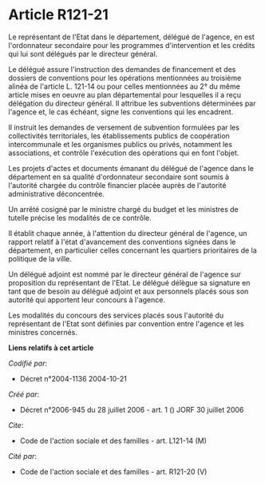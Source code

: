 # Article R121-21

Le représentant de l'Etat dans le département, délégué de l'agence, en est l'ordonnateur secondaire pour les programmes
d'intervention et les crédits qui lui sont délégués par le directeur général.

Le délégué assure l'instruction des demandes de financement et des dossiers de conventions pour les opérations mentionnées au
troisième alinéa de l'article L. 121-14 ou pour celles mentionnées au 2° du même article mises en oeuvre au plan
départemental pour lesquelles il a reçu délégation du directeur général. Il attribue les subventions déterminées par l'agence
et, le cas échéant, signe les conventions qui les encadrent.

Il instruit les demandes de versement de subvention formulées par les collectivités territoriales, les établissements publics
de coopération intercommunale et les organismes publics ou privés, notamment les associations, et contrôle l'exécution des
opérations qui en font l'objet.

Les projets d'actes et documents émanant du délégué de l'agence dans le département en sa qualité d'ordonnateur secondaire
sont soumis à l'autorité chargée du contrôle financier placée auprès de l'autorité administrative déconcentrée.

Un arrêté cosigné par le ministre chargé du budget et les ministres de tutelle précise les modalités de ce contrôle.

Il établit chaque année, à l'attention du directeur général de l'agence, un rapport relatif à l'état d'avancement des
conventions signées dans le département, en particulier celles concernant les quartiers prioritaires de la politique de la
ville.

Un délégué adjoint est nommé par le directeur général de l'agence sur proposition du représentant de l'Etat. Le délégué
délègue sa signature en tant que de besoin au délégué adjoint et aux personnels placés sous son autorité qui apportent leur
concours à l'agence.

Les modalités du concours des services placés sous l'autorité du représentant de l'Etat sont définies par convention entre
l'agence et les ministres concernés.

**Liens relatifs à cet article**

_Codifié par_:

  - Décret n°2004-1136 2004-10-21

_Créé par_:

  - Décret n°2006-945 du 28 juillet 2006 - art. 1 () JORF 30 juillet 2006

_Cite_:

  - Code de l'action sociale et des familles - art. L121-14 (M)

_Cité par_:

  - Code de l'action sociale et des familles - art. R121-20 (V)
